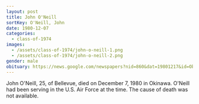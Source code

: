 ```yaml
---
layout: post
title: John O'Neill
sortKey: O'Neill, John
date: 1980-12-07
categories:
  - class-of-1974
images:
  - /assets/class-of-1974/john-o-neill-1.png
  - /assets/class-of-1974/john-o-neill-2.png
gender: male
obituary: https://news.google.com/newspapers?nid=860&dat=19801217&id=ObcyAAAAIBAJ&sjid=4I4DAAAAIBAJ&pg=3274,7401856
---
```

John O'Neill, 25, of Bellevue, died on December 7, 1980 in Okinawa. O'Neill had been serving in the U.S. Air Force at the time. The cause of death was not available.